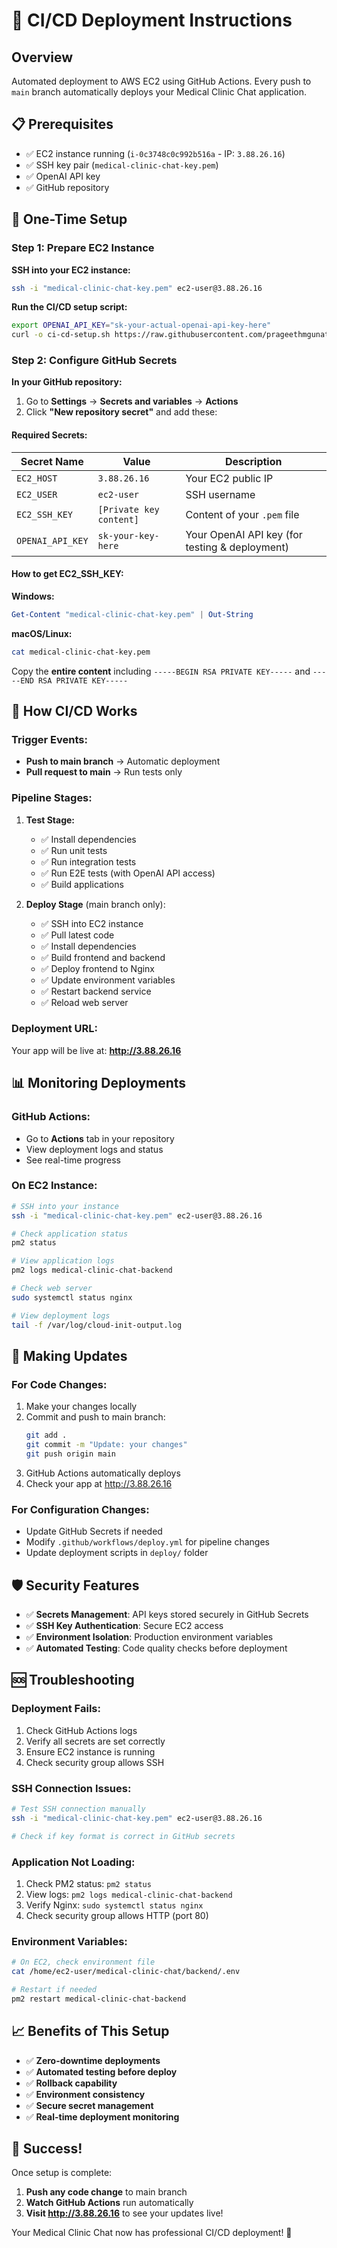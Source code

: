 # 🚀 CI/CD Deployment Instructions

## Overview
Automated deployment to AWS EC2 using GitHub Actions. Every push to `main` branch automatically deploys your Medical Clinic Chat application.

## 📋 Prerequisites

- ✅ EC2 instance running (`i-0c3748c0c992b516a` - IP: `3.88.26.16`)
- ✅ SSH key pair (`medical-clinic-chat-key.pem`)
- ✅ OpenAI API key
- ✅ GitHub repository

## 🔧 One-Time Setup

### Step 1: Prepare EC2 Instance

**SSH into your EC2 instance:**
```bash
ssh -i "medical-clinic-chat-key.pem" ec2-user@3.88.26.16
```

**Run the CI/CD setup script:**
```bash
export OPENAI_API_KEY="sk-your-actual-openai-api-key-here"
curl -o ci-cd-setup.sh https://raw.githubusercontent.com/prageethmgunathilaka/medicalClinicchat/main/deploy/ci-cd-setup.sh && chmod +x ci-cd-setup.sh && ./ci-cd-setup.sh
```

### Step 2: Configure GitHub Secrets

**In your GitHub repository:**

1. Go to **Settings** → **Secrets and variables** → **Actions**
2. Click **"New repository secret"** and add these:

#### Required Secrets:

| Secret Name | Value | Description |
|-------------|--------|-------------|
| `EC2_HOST` | `3.88.26.16` | Your EC2 public IP |
| `EC2_USER` | `ec2-user` | SSH username |
| `EC2_SSH_KEY` | `[Private key content]` | Content of your `.pem` file |
| `OPENAI_API_KEY` | `sk-your-key-here` | Your OpenAI API key (for testing & deployment) |

#### How to get EC2_SSH_KEY:
**Windows:**
```powershell
Get-Content "medical-clinic-chat-key.pem" | Out-String
```

**macOS/Linux:**
```bash
cat medical-clinic-chat-key.pem
```

Copy the **entire content** including `-----BEGIN RSA PRIVATE KEY-----` and `-----END RSA PRIVATE KEY-----`

## 🚀 How CI/CD Works

### Trigger Events:
- **Push to main branch** → Automatic deployment
- **Pull request to main** → Run tests only

### Pipeline Stages:

1. **Test Stage:**
   - ✅ Install dependencies
   - ✅ Run unit tests
   - ✅ Run integration tests
   - ✅ Run E2E tests (with OpenAI API access)
   - ✅ Build applications

2. **Deploy Stage** (main branch only):
   - ✅ SSH into EC2 instance
   - ✅ Pull latest code
   - ✅ Install dependencies
   - ✅ Build frontend and backend
   - ✅ Deploy frontend to Nginx
   - ✅ Update environment variables
   - ✅ Restart backend service
   - ✅ Reload web server

### Deployment URL:
Your app will be live at: **http://3.88.26.16**

## 📊 Monitoring Deployments

### GitHub Actions:
- Go to **Actions** tab in your repository
- View deployment logs and status
- See real-time progress

### On EC2 Instance:
```bash
# SSH into your instance
ssh -i "medical-clinic-chat-key.pem" ec2-user@3.88.26.16

# Check application status
pm2 status

# View application logs
pm2 logs medical-clinic-chat-backend

# Check web server
sudo systemctl status nginx

# View deployment logs
tail -f /var/log/cloud-init-output.log
```

## 🔄 Making Updates

### For Code Changes:
1. Make your changes locally
2. Commit and push to main branch:
   ```bash
   git add .
   git commit -m "Update: your changes"
   git push origin main
   ```
3. GitHub Actions automatically deploys
4. Check your app at http://3.88.26.16

### For Configuration Changes:
- Update GitHub Secrets if needed
- Modify `.github/workflows/deploy.yml` for pipeline changes
- Update deployment scripts in `deploy/` folder

## 🛡️ Security Features

- ✅ **Secrets Management**: API keys stored securely in GitHub Secrets
- ✅ **SSH Key Authentication**: Secure EC2 access
- ✅ **Environment Isolation**: Production environment variables
- ✅ **Automated Testing**: Code quality checks before deployment

## 🆘 Troubleshooting

### Deployment Fails:
1. Check GitHub Actions logs
2. Verify all secrets are set correctly
3. Ensure EC2 instance is running
4. Check security group allows SSH

### SSH Connection Issues:
```bash
# Test SSH connection manually
ssh -i "medical-clinic-chat-key.pem" ec2-user@3.88.26.16

# Check if key format is correct in GitHub secrets
```

### Application Not Loading:
1. Check PM2 status: `pm2 status`
2. View logs: `pm2 logs medical-clinic-chat-backend`
3. Verify Nginx: `sudo systemctl status nginx`
4. Check security group allows HTTP (port 80)

### Environment Variables:
```bash
# On EC2, check environment file
cat /home/ec2-user/medical-clinic-chat/backend/.env

# Restart if needed
pm2 restart medical-clinic-chat-backend
```

## 📈 Benefits of This Setup

- ✅ **Zero-downtime deployments**
- ✅ **Automated testing before deploy**
- ✅ **Rollback capability**
- ✅ **Environment consistency**
- ✅ **Secure secret management**
- ✅ **Real-time deployment monitoring**

## 🎉 Success!

Once setup is complete:
1. **Push any code change** to main branch
2. **Watch GitHub Actions** run automatically  
3. **Visit http://3.88.26.16** to see your updates live!

Your Medical Clinic Chat now has professional CI/CD deployment! 🚀 